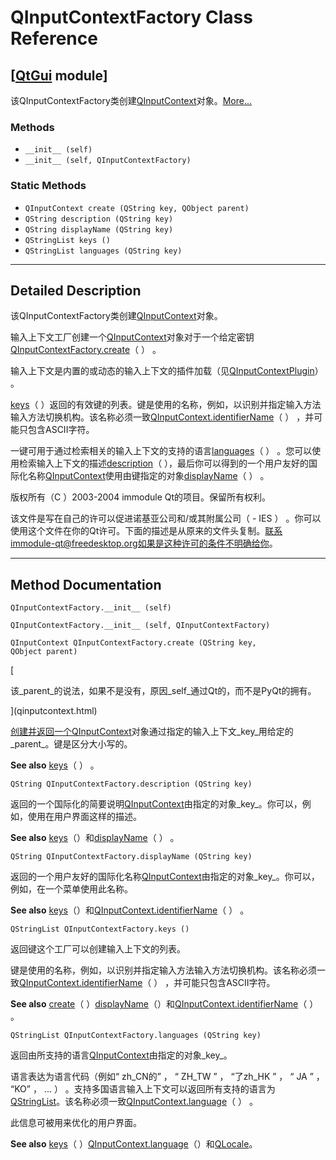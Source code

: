 # QInputContextFactory Class Reference

## [[QtGui](index.htm) module]

该QInputContextFactory类创建[QInputContext](qinputcontext.html)对象。[More...](#details)

### Methods

*   `__init__ (self)`
*   `__init__ (self, QInputContextFactory)`

### Static Methods

*   `QInputContext create (QString key, QObject parent)`
*   `QString description (QString key)`
*   `QString displayName (QString key)`
*   `QStringList keys ()`
*   `QStringList languages (QString key)`

* * *

## Detailed Description

该QInputContextFactory类创建[QInputContext](qinputcontext.html)对象。

输入上下文工厂创建一个[QInputContext](qinputcontext.html)对象对于一个给定密钥[QInputContextFactory.create](qinputcontextfactory.html#create)（ ） 。

输入上下文是内置的或动态的输入上下文的插件加载（见[QInputContextPlugin](index.htm)） 。

[keys](qinputcontextfactory.html#keys)（ ）返回的有效键的列表。键是使用的名称，例如，以识别并指定输入方法输入方法切换机构。该名称必须一致[QInputContext.identifierName](qinputcontext.html#identifierName)（ ） ，并可能只包含ASCII字符。

一键可用于通过检索相关的输入上下文的支持的语言[languages](qinputcontextfactory.html#languages)（ ） 。您可以使用检索输入上下文的描述[description](qinputcontextfactory.html#description)（ ），最后你可以得到的一个用户友好的国际化名称[QInputContext](qinputcontext.html)使用由键指定的对象[displayName](qinputcontextfactory.html#displayName)（ ） 。

版权所有（C ）2003-2004 immodule Qt的项目。保留所有权利。

该文件是写在自己的许可以促进诺基亚公司和/或其附属公司（ - IES ） 。你可以使用这个文件在你的Qt许可。下面的描述是从原来的文件头复制。联系immodule-qt@freedesktop.org如果是这种许可的条件不明确给你。

* * *

## Method Documentation

```
QInputContextFactory.__init__ (self)
```

```
QInputContextFactory.__init__ (self, QInputContextFactory)
```

```
QInputContext QInputContextFactory.create (QString key, QObject parent)
```

[

该_parent_的说法，如果不是没有，原因_self_通过Qt的，而不是PyQt的拥有。

](qinputcontext.html)

[创建并返回一个](qinputcontext.html)[QInputContext](qinputcontext.html)对象通过指定的输入上下文_key_用给定的_parent_。键是区分大小写的。

**See also** [keys](qinputcontextfactory.html#keys)（ ） 。

```
QString QInputContextFactory.description (QString key)
```

返回的一个国际化的简要说明[QInputContext](qinputcontext.html)由指定的对象_key_。你可以，例如，使用在用户界面这样的描述。

**See also** [keys](qinputcontextfactory.html#keys)（）和[displayName](qinputcontextfactory.html#displayName)（ ） 。

```
QString QInputContextFactory.displayName (QString key)
```

返回的一个用户友好的国际化名称[QInputContext](qinputcontext.html)由指定的对象_key_。你可以，例如，在一个菜单使用此名称。

**See also** [keys](qinputcontextfactory.html#keys)（）和[QInputContext.identifierName](qinputcontext.html#identifierName)（ ） 。

```
QStringList QInputContextFactory.keys ()
```

返回键这个工厂可以创建输入上下文的列表。

键是使用的名称，例如，以识别并指定输入方法输入方法切换机构。该名称必须一致[QInputContext.identifierName](qinputcontext.html#identifierName)（ ） ，并可能只包含ASCII字符。

**See also** [create](qinputcontextfactory.html#create)（ ）[displayName](qinputcontextfactory.html#displayName)（）和[QInputContext.identifierName](qinputcontext.html#identifierName)（ ） 。

```
QStringList QInputContextFactory.languages (QString key)
```

返回由所支持的语言[QInputContext](qinputcontext.html)由指定的对象_key_。

语言表达为语言代码（例如“ zh_CN的” ， “ ZH_TW ” ， “了zh_HK ” ， “ JA ” ， “KO” ， ... ） 。支持多国语言输入上下文可以返回所有支持的语言为[QStringList](qstringlist.html)。该名称必须一致[QInputContext.language](qinputcontext.html#language)（ ） 。

此信息可被用来优化的用户界面。

**See also** [keys](qinputcontextfactory.html#keys)（ ）[QInputContext.language](qinputcontext.html#language)（）和[QLocale](qlocale.html)。